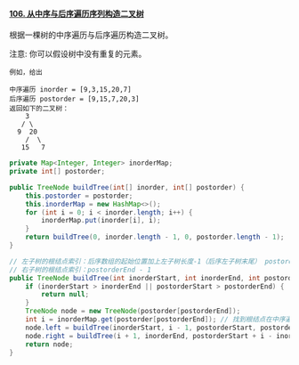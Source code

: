 #### [106. 从中序与后序遍历序列构造二叉树](https://leetcode-cn.com/problems/construct-binary-tree-from-inorder-and-postorder-traversal/)

根据一棵树的中序遍历与后序遍历构造二叉树。

注意:
你可以假设树中没有重复的元素。

    例如，给出
    
    中序遍历 inorder = [9,3,15,20,7]
    后序遍历 postorder = [9,15,7,20,3]
    返回如下的二叉树：
        3
       / \
      9  20
        /  \
       15   7
```JAVA
private Map<Integer, Integer> inorderMap;
private int[] postorder;

public TreeNode buildTree(int[] inorder, int[] postorder) {
    this.postorder = postorder;
    this.inorderMap = new HashMap<>();
    for (int i = 0; i < inorder.length; i++) {
        inorderMap.put(inorder[i], i);
    }
    return buildTree(0, inorder.length - 1, 0, postorder.length - 1);
}

// 左子树的根结点索引：后序数组的起始位置加上左子树长度-1（后序左子树末尾） postorderStart + i - inorderStart - 1
// 右子树的根结点索引：postorderEnd - 1
public TreeNode buildTree(int inorderStart, int inorderEnd, int postorderStart, int postorderEnd) {
    if (inorderStart > inorderEnd || postorderStart > postorderEnd) {
        return null;
    }
    TreeNode node = new TreeNode(postorder[postorderEnd]);
    int i = inorderMap.get(postorder[postorderEnd]); // 找到根结点在中序遍历中的索引
    node.left = buildTree(inorderStart, i - 1, postorderStart, postorderStart + i - inorderStart - 1);
    node.right = buildTree(i + 1, inorderEnd, postorderStart + i - inorderStart, postorderEnd - 1);
    return node;
}
```